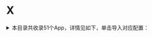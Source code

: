 # X
<details>
<summary>
本目录共收录51个App，详情见如下，单击导入对应配置：
</summary>

- [下厨房](https://quantumult.app/x/open-app/add-resource?remote-resource=%7B%22filter_remote%22%3A%20%5B%22https%3A%2F%2Fraw.githubusercontent.com%2Fzirawell%2FR-Store%2Fmain%2FRule%2FQuanX%2FAdblock%2FApp%2FX%2F%E4%B8%8B%E5%8E%A8%E6%88%BF%2Ffilter%2Fxiachufang.list%2C%20tag%3D%E4%B8%8B%E5%8E%A8%E6%88%BF%22%5D%2C%22rewrite_remote%22%3A%20%5B%22https%3A%2F%2Fraw.githubusercontent.com%2Fzirawell%2FR-Store%2Fmain%2FRule%2FQuanX%2FAdblock%2FApp%2FX%2F%E4%B8%8B%E5%8E%A8%E6%88%BF%2Frewrite%2Fxiachufang.conf%2C%20tag%3D%E4%B8%8B%E5%8E%A8%E6%88%BF%22%5D%7D)
- [兴业生活](https://quantumult.app/x/open-app/add-resource?remote-resource=%7B%22rewrite_remote%22%3A%20%5B%22https%3A%2F%2Fraw.githubusercontent.com%2Fzirawell%2FR-Store%2Fmain%2FRule%2FQuanX%2FAdblock%2FApp%2FX%2F%E5%85%B4%E4%B8%9A%E7%94%9F%E6%B4%BB%2Frewrite%2Fciblife.conf%2C%20tag%3D%E5%85%B4%E4%B8%9A%E7%94%9F%E6%B4%BB%22%5D%7D)
- [兴业证券优理宝](https://quantumult.app/x/open-app/add-resource?remote-resource=%7B%22rewrite_remote%22%3A%20%5B%22https%3A%2F%2Fraw.githubusercontent.com%2Fzirawell%2FR-Store%2Fmain%2FRule%2FQuanX%2FAdblock%2FApp%2FX%2F%E5%85%B4%E4%B8%9A%E8%AF%81%E5%88%B8%E4%BC%98%E7%90%86%E5%AE%9D%2Frewrite%2Fxyzq.conf%2C%20tag%3D%E5%85%B4%E4%B8%9A%E8%AF%81%E5%88%B8%E4%BC%98%E7%90%86%E5%AE%9D%22%5D%7D)
- [兴业银行手机银行](https://quantumult.app/x/open-app/add-resource?remote-resource=%7B%22rewrite_remote%22%3A%20%5B%22https%3A%2F%2Fraw.githubusercontent.com%2Fzirawell%2FR-Store%2Fmain%2FRule%2FQuanX%2FAdblock%2FApp%2FX%2F%E5%85%B4%E4%B8%9A%E9%93%B6%E8%A1%8C%E6%89%8B%E6%9C%BA%E9%93%B6%E8%A1%8C%2Frewrite%2Fcib.conf%2C%20tag%3D%E5%85%B4%E4%B8%9A%E9%93%B6%E8%A1%8C%E6%89%8B%E6%9C%BA%E9%93%B6%E8%A1%8C%22%5D%7D)
- [厦门航空](https://quantumult.app/x/open-app/add-resource?remote-resource=%7B%22rewrite_remote%22%3A%20%5B%22https%3A%2F%2Fraw.githubusercontent.com%2Fzirawell%2FR-Store%2Fmain%2FRule%2FQuanX%2FAdblock%2FApp%2FX%2F%E5%8E%A6%E9%97%A8%E8%88%AA%E7%A9%BA%2Frewrite%2Fxiamenair.conf%2C%20tag%3D%E5%8E%A6%E9%97%A8%E8%88%AA%E7%A9%BA%22%5D%7D)
- [向日葵远程控制](https://quantumult.app/x/open-app/add-resource?remote-resource=%7B%22rewrite_remote%22%3A%20%5B%22https%3A%2F%2Fraw.githubusercontent.com%2Fzirawell%2FR-Store%2Fmain%2FRule%2FQuanX%2FAdblock%2FApp%2FX%2F%E5%90%91%E6%97%A5%E8%91%B5%E8%BF%9C%E7%A8%8B%E6%8E%A7%E5%88%B6%2Frewrite%2Fsunlogin.conf%2C%20tag%3D%E5%90%91%E6%97%A5%E8%91%B5%E8%BF%9C%E7%A8%8B%E6%8E%A7%E5%88%B6%22%5D%7D)
- [喜马拉雅](https://quantumult.app/x/open-app/add-resource?remote-resource=%7B%22filter_remote%22%3A%20%5B%22https%3A%2F%2Fraw.githubusercontent.com%2Fzirawell%2FR-Store%2Fmain%2FRule%2FQuanX%2FAdblock%2FApp%2FX%2F%E5%96%9C%E9%A9%AC%E6%8B%89%E9%9B%85%2Ffilter%2Fxima.list%2C%20tag%3D%E5%96%9C%E9%A9%AC%E6%8B%89%E9%9B%85%22%5D%2C%22rewrite_remote%22%3A%20%5B%22https%3A%2F%2Fraw.githubusercontent.com%2Fzirawell%2FR-Store%2Fmain%2FRule%2FQuanX%2FAdblock%2FApp%2FX%2F%E5%96%9C%E9%A9%AC%E6%8B%89%E9%9B%85%2Frewrite%2Fxima.conf%2C%20tag%3D%E5%96%9C%E9%A9%AC%E6%8B%89%E9%9B%85%22%5D%7D)
- [小Biu智家](https://quantumult.app/x/open-app/add-resource?remote-resource=%7B%22rewrite_remote%22%3A%20%5B%22https%3A%2F%2Fraw.githubusercontent.com%2Fzirawell%2FR-Store%2Fmain%2FRule%2FQuanX%2FAdblock%2FApp%2FX%2F%E5%B0%8FBiu%E6%99%BA%E5%AE%B6%2Frewrite%2Fsuning.conf%2C%20tag%3D%E5%B0%8FBiu%E6%99%BA%E5%AE%B6%22%5D%7D)
- [小佩宠物](https://quantumult.app/x/open-app/add-resource?remote-resource=%7B%22rewrite_remote%22%3A%20%5B%22https%3A%2F%2Fraw.githubusercontent.com%2Fzirawell%2FR-Store%2Fmain%2FRule%2FQuanX%2FAdblock%2FApp%2FX%2F%E5%B0%8F%E4%BD%A9%E5%AE%A0%E7%89%A9%2Frewrite%2Fpetkit.conf%2C%20tag%3D%E5%B0%8F%E4%BD%A9%E5%AE%A0%E7%89%A9%22%5D%7D)
- [小利生活](https://quantumult.app/x/open-app/add-resource?remote-resource=%7B%22filter_remote%22%3A%20%5B%22https%3A%2F%2Fraw.githubusercontent.com%2Fzirawell%2FR-Store%2Fmain%2FRule%2FQuanX%2FAdblock%2FApp%2FX%2F%E5%B0%8F%E5%88%A9%E7%94%9F%E6%B4%BB%2Ffilter%2Fhelipay.list%2C%20tag%3D%E5%B0%8F%E5%88%A9%E7%94%9F%E6%B4%BB%22%5D%7D)
- [小合拓展](https://quantumult.app/x/open-app/add-resource?remote-resource=%7B%22rewrite_remote%22%3A%20%5B%22https%3A%2F%2Fraw.githubusercontent.com%2Fzirawell%2FR-Store%2Fmain%2FRule%2FQuanX%2FAdblock%2FApp%2FX%2F%E5%B0%8F%E5%90%88%E6%8B%93%E5%B1%95%2Frewrite%2Fxhtz.conf%2C%20tag%3D%E5%B0%8F%E5%90%88%E6%8B%93%E5%B1%95%22%5D%7D)
- [小熊拦截](https://quantumult.app/x/open-app/add-resource?remote-resource=%7B%22rewrite_remote%22%3A%20%5B%22https%3A%2F%2Fraw.githubusercontent.com%2Fzirawell%2FR-Store%2Fmain%2FRule%2FQuanX%2FAdblock%2FApp%2FX%2F%E5%B0%8F%E7%86%8A%E6%8B%A6%E6%88%AA%2Frewrite%2Fxiaoxiong.conf%2C%20tag%3D%E5%B0%8F%E7%86%8A%E6%8B%A6%E6%88%AA%22%5D%7D)
- [小熊美术](https://quantumult.app/x/open-app/add-resource?remote-resource=%7B%22rewrite_remote%22%3A%20%5B%22https%3A%2F%2Fraw.githubusercontent.com%2Fzirawell%2FR-Store%2Fmain%2FRule%2FQuanX%2FAdblock%2FApp%2FX%2F%E5%B0%8F%E7%86%8A%E7%BE%8E%E6%9C%AF%2Frewrite%2Fxiaoxiongmeishu.conf%2C%20tag%3D%E5%B0%8F%E7%86%8A%E7%BE%8E%E6%9C%AF%22%5D%7D)
- [小爱音箱](https://quantumult.app/x/open-app/add-resource?remote-resource=%7B%22filter_remote%22%3A%20%5B%22https%3A%2F%2Fraw.githubusercontent.com%2Fzirawell%2FR-Store%2Fmain%2FRule%2FQuanX%2FAdblock%2FApp%2FX%2F%E5%B0%8F%E7%88%B1%E9%9F%B3%E7%AE%B1%2Ffilter%2Fxiaoaisound.list%2C%20tag%3D%E5%B0%8F%E7%88%B1%E9%9F%B3%E7%AE%B1%22%5D%2C%22rewrite_remote%22%3A%20%5B%22https%3A%2F%2Fraw.githubusercontent.com%2Fzirawell%2FR-Store%2Fmain%2FRule%2FQuanX%2FAdblock%2FApp%2FX%2F%E5%B0%8F%E7%88%B1%E9%9F%B3%E7%AE%B1%2Frewrite%2Fxiaoaisound.conf%2C%20tag%3D%E5%B0%8F%E7%88%B1%E9%9F%B3%E7%AE%B1%22%5D%7D)
- [小牛电动](https://quantumult.app/x/open-app/add-resource?remote-resource=%7B%22rewrite_remote%22%3A%20%5B%22https%3A%2F%2Fraw.githubusercontent.com%2Fzirawell%2FR-Store%2Fmain%2FRule%2FQuanX%2FAdblock%2FApp%2FX%2F%E5%B0%8F%E7%89%9B%E7%94%B5%E5%8A%A8%2Frewrite%2Fniu.conf%2C%20tag%3D%E5%B0%8F%E7%89%9B%E7%94%B5%E5%8A%A8%22%5D%7D)
- [小特](https://quantumult.app/x/open-app/add-resource?remote-resource=%7B%22rewrite_remote%22%3A%20%5B%22https%3A%2F%2Fraw.githubusercontent.com%2Fzirawell%2FR-Store%2Fmain%2FRule%2FQuanX%2FAdblock%2FApp%2FX%2F%E5%B0%8F%E7%89%B9%2Frewrite%2Fxiaote.conf%2C%20tag%3D%E5%B0%8F%E7%89%B9%22%5D%7D)
- [小白学习打印](https://quantumult.app/x/open-app/add-resource?remote-resource=%7B%22rewrite_remote%22%3A%20%5B%22https%3A%2F%2Fraw.githubusercontent.com%2Fzirawell%2FR-Store%2Fmain%2FRule%2FQuanX%2FAdblock%2FApp%2FX%2F%E5%B0%8F%E7%99%BD%E5%AD%A6%E4%B9%A0%E6%89%93%E5%8D%B0%2Frewrite%2Fxbxxhz.conf%2C%20tag%3D%E5%B0%8F%E7%99%BD%E5%AD%A6%E4%B9%A0%E6%89%93%E5%8D%B0%22%5D%7D)
- [小睡眠](https://quantumult.app/x/open-app/add-resource?remote-resource=%7B%22rewrite_remote%22%3A%20%5B%22https%3A%2F%2Fraw.githubusercontent.com%2Fzirawell%2FR-Store%2Fmain%2FRule%2FQuanX%2FAdblock%2FApp%2FX%2F%E5%B0%8F%E7%9D%A1%E7%9C%A0%2Frewrite%2Fcosleep.conf%2C%20tag%3D%E5%B0%8F%E7%9D%A1%E7%9C%A0%22%5D%7D)
- [小站](https://quantumult.app/x/open-app/add-resource?remote-resource=%7B%22rewrite_remote%22%3A%20%5B%22https%3A%2F%2Fraw.githubusercontent.com%2Fzirawell%2FR-Store%2Fmain%2FRule%2FQuanX%2FAdblock%2FApp%2FX%2F%E5%B0%8F%E7%AB%99%2Frewrite%2Fzhan.conf%2C%20tag%3D%E5%B0%8F%E7%AB%99%22%5D%7D)
- [小米商城](https://quantumult.app/x/open-app/add-resource?remote-resource=%7B%22rewrite_remote%22%3A%20%5B%22https%3A%2F%2Fraw.githubusercontent.com%2Fzirawell%2FR-Store%2Fmain%2FRule%2FQuanX%2FAdblock%2FApp%2FX%2F%E5%B0%8F%E7%B1%B3%E5%95%86%E5%9F%8E%2Frewrite%2Fmishop.conf%2C%20tag%3D%E5%B0%8F%E7%B1%B3%E5%95%86%E5%9F%8E%22%5D%7D)
- [小米打印](https://quantumult.app/x/open-app/add-resource?remote-resource=%7B%22rewrite_remote%22%3A%20%5B%22https%3A%2F%2Fraw.githubusercontent.com%2Fzirawell%2FR-Store%2Fmain%2FRule%2FQuanX%2FAdblock%2FApp%2FX%2F%E5%B0%8F%E7%B1%B3%E6%89%93%E5%8D%B0%2Frewrite%2Fmiprint.conf%2C%20tag%3D%E5%B0%8F%E7%B1%B3%E6%89%93%E5%8D%B0%22%5D%7D)
- [小米有品](https://quantumult.app/x/open-app/add-resource?remote-resource=%7B%22filter_remote%22%3A%20%5B%22https%3A%2F%2Fraw.githubusercontent.com%2Fzirawell%2FR-Store%2Fmain%2FRule%2FQuanX%2FAdblock%2FApp%2FX%2F%E5%B0%8F%E7%B1%B3%E6%9C%89%E5%93%81%2Ffilter%2Fmiyoupin.list%2C%20tag%3D%E5%B0%8F%E7%B1%B3%E6%9C%89%E5%93%81%22%5D%2C%22rewrite_remote%22%3A%20%5B%22https%3A%2F%2Fraw.githubusercontent.com%2Fzirawell%2FR-Store%2Fmain%2FRule%2FQuanX%2FAdblock%2FApp%2FX%2F%E5%B0%8F%E7%B1%B3%E6%9C%89%E5%93%81%2Frewrite%2Fmiyoupin.conf%2C%20tag%3D%E5%B0%8F%E7%B1%B3%E6%9C%89%E5%93%81%22%5D%7D)
- [小米运动](https://quantumult.app/x/open-app/add-resource?remote-resource=%7B%22rewrite_remote%22%3A%20%5B%22https%3A%2F%2Fraw.githubusercontent.com%2Fzirawell%2FR-Store%2Fmain%2FRule%2FQuanX%2FAdblock%2FApp%2FX%2F%E5%B0%8F%E7%B1%B3%E8%BF%90%E5%8A%A8%2Frewrite%2Fmifit.conf%2C%20tag%3D%E5%B0%8F%E7%B1%B3%E8%BF%90%E5%8A%A8%22%5D%7D)
- [小红书](https://quantumult.app/x/open-app/add-resource?remote-resource=%7B%22filter_remote%22%3A%20%5B%22https%3A%2F%2Fraw.githubusercontent.com%2Fzirawell%2FR-Store%2Fmain%2FRule%2FQuanX%2FAdblock%2FApp%2FX%2F%E5%B0%8F%E7%BA%A2%E4%B9%A6%2Ffilter%2Fxiaohongshu.list%2C%20tag%3D%E5%B0%8F%E7%BA%A2%E4%B9%A6%22%5D%2C%22rewrite_remote%22%3A%20%5B%22https%3A%2F%2Fraw.githubusercontent.com%2Fzirawell%2FR-Store%2Fmain%2FRule%2FQuanX%2FAdblock%2FApp%2FX%2F%E5%B0%8F%E7%BA%A2%E4%B9%A6%2Frewrite%2Fxiaohongshu.conf%2C%20tag%3D%E5%B0%8F%E7%BA%A2%E4%B9%A6%22%5D%7D)
- [小芒](https://quantumult.app/x/open-app/add-resource?remote-resource=%7B%22rewrite_remote%22%3A%20%5B%22https%3A%2F%2Fraw.githubusercontent.com%2Fzirawell%2FR-Store%2Fmain%2FRule%2FQuanX%2FAdblock%2FApp%2FX%2F%E5%B0%8F%E8%8A%92%2Frewrite%2Fmgtv.conf%2C%20tag%3D%E5%B0%8F%E8%8A%92%22%5D%7D)
- [小蚕霸王餐](https://quantumult.app/x/open-app/add-resource?remote-resource=%7B%22rewrite_remote%22%3A%20%5B%22https%3A%2F%2Fraw.githubusercontent.com%2Fzirawell%2FR-Store%2Fmain%2FRule%2FQuanX%2FAdblock%2FApp%2FX%2F%E5%B0%8F%E8%9A%95%E9%9C%B8%E7%8E%8B%E9%A4%90%2Frewrite%2Fxcbwc.conf%2C%20tag%3D%E5%B0%8F%E8%9A%95%E9%9C%B8%E7%8E%8B%E9%A4%90%22%5D%7D)
- [小象超市](https://quantumult.app/x/open-app/add-resource?remote-resource=%7B%22rewrite_remote%22%3A%20%5B%22https%3A%2F%2Fraw.githubusercontent.com%2Fzirawell%2FR-Store%2Fmain%2FRule%2FQuanX%2FAdblock%2FApp%2FX%2F%E5%B0%8F%E8%B1%A1%E8%B6%85%E5%B8%82%2Frewrite%2Fxiaoxiang.conf%2C%20tag%3D%E5%B0%8F%E8%B1%A1%E8%B6%85%E5%B8%82%22%5D%7D)
- [小鹏汽车](https://quantumult.app/x/open-app/add-resource?remote-resource=%7B%22filter_remote%22%3A%20%5B%22https%3A%2F%2Fraw.githubusercontent.com%2Fzirawell%2FR-Store%2Fmain%2FRule%2FQuanX%2FAdblock%2FApp%2FX%2F%E5%B0%8F%E9%B9%8F%E6%B1%BD%E8%BD%A6%2Ffilter%2Fxpeng.list%2C%20tag%3D%E5%B0%8F%E9%B9%8F%E6%B1%BD%E8%BD%A6%22%5D%2C%22rewrite_remote%22%3A%20%5B%22https%3A%2F%2Fraw.githubusercontent.com%2Fzirawell%2FR-Store%2Fmain%2FRule%2FQuanX%2FAdblock%2FApp%2FX%2F%E5%B0%8F%E9%B9%8F%E6%B1%BD%E8%BD%A6%2Frewrite%2Fxpeng.conf%2C%20tag%3D%E5%B0%8F%E9%B9%8F%E6%B1%BD%E8%BD%A6%22%5D%7D)
- [小黑盒](https://quantumult.app/x/open-app/add-resource?remote-resource=%7B%22rewrite_remote%22%3A%20%5B%22https%3A%2F%2Fraw.githubusercontent.com%2Fzirawell%2FR-Store%2Fmain%2FRule%2FQuanX%2FAdblock%2FApp%2FX%2F%E5%B0%8F%E9%BB%91%E7%9B%92%2Frewrite%2Fxiaoheihe.conf%2C%20tag%3D%E5%B0%8F%E9%BB%91%E7%9B%92%22%5D%7D)
- [希尔顿荣誉客会](https://quantumult.app/x/open-app/add-resource?remote-resource=%7B%22rewrite_remote%22%3A%20%5B%22https%3A%2F%2Fraw.githubusercontent.com%2Fzirawell%2FR-Store%2Fmain%2FRule%2FQuanX%2FAdblock%2FApp%2FX%2F%E5%B8%8C%E5%B0%94%E9%A1%BF%E8%8D%A3%E8%AA%89%E5%AE%A2%E4%BC%9A%2Frewrite%2Fhilton.conf%2C%20tag%3D%E5%B8%8C%E5%B0%94%E9%A1%BF%E8%8D%A3%E8%AA%89%E5%AE%A2%E4%BC%9A%22%5D%7D)
- [希沃白板](https://quantumult.app/x/open-app/add-resource?remote-resource=%7B%22rewrite_remote%22%3A%20%5B%22https%3A%2F%2Fraw.githubusercontent.com%2Fzirawell%2FR-Store%2Fmain%2FRule%2FQuanX%2FAdblock%2FApp%2FX%2F%E5%B8%8C%E6%B2%83%E7%99%BD%E6%9D%BF%2Frewrite%2Fseewo.conf%2C%20tag%3D%E5%B8%8C%E6%B2%83%E7%99%BD%E6%9D%BF%22%5D%7D)
- [心悦俱乐部](https://quantumult.app/x/open-app/add-resource?remote-resource=%7B%22rewrite_remote%22%3A%20%5B%22https%3A%2F%2Fraw.githubusercontent.com%2Fzirawell%2FR-Store%2Fmain%2FRule%2FQuanX%2FAdblock%2FApp%2FX%2F%E5%BF%83%E6%82%A6%E4%BF%B1%E4%B9%90%E9%83%A8%2Frewrite%2Fxinyue.conf%2C%20tag%3D%E5%BF%83%E6%82%A6%E4%BF%B1%E4%B9%90%E9%83%A8%22%5D%7D)
- [携程旅行](https://quantumult.app/x/open-app/add-resource?remote-resource=%7B%22filter_remote%22%3A%20%5B%22https%3A%2F%2Fraw.githubusercontent.com%2Fzirawell%2FR-Store%2Fmain%2FRule%2FQuanX%2FAdblock%2FApp%2FX%2F%E6%90%BA%E7%A8%8B%E6%97%85%E8%A1%8C%2Ffilter%2Fctrip.list%2C%20tag%3D%E6%90%BA%E7%A8%8B%E6%97%85%E8%A1%8C%22%5D%2C%22rewrite_remote%22%3A%20%5B%22https%3A%2F%2Fraw.githubusercontent.com%2Fzirawell%2FR-Store%2Fmain%2FRule%2FQuanX%2FAdblock%2FApp%2FX%2F%E6%90%BA%E7%A8%8B%E6%97%85%E8%A1%8C%2Frewrite%2Fctrip.conf%2C%20tag%3D%E6%90%BA%E7%A8%8B%E6%97%85%E8%A1%8C%22%5D%7D)
- [新浪新闻](https://quantumult.app/x/open-app/add-resource?remote-resource=%7B%22rewrite_remote%22%3A%20%5B%22https%3A%2F%2Fraw.githubusercontent.com%2Fzirawell%2FR-Store%2Fmain%2FRule%2FQuanX%2FAdblock%2FApp%2FX%2F%E6%96%B0%E6%B5%AA%E6%96%B0%E9%97%BB%2Frewrite%2Fsinaapp.conf%2C%20tag%3D%E6%96%B0%E6%B5%AA%E6%96%B0%E9%97%BB%22%5D%7D)
- [新片场](https://quantumult.app/x/open-app/add-resource?remote-resource=%7B%22rewrite_remote%22%3A%20%5B%22https%3A%2F%2Fraw.githubusercontent.com%2Fzirawell%2FR-Store%2Fmain%2FRule%2FQuanX%2FAdblock%2FApp%2FX%2F%E6%96%B0%E7%89%87%E5%9C%BA%2Frewrite%2Fxinpianchang.conf%2C%20tag%3D%E6%96%B0%E7%89%87%E5%9C%BA%22%5D%7D)
- [星火英语](https://quantumult.app/x/open-app/add-resource?remote-resource=%7B%22rewrite_remote%22%3A%20%5B%22https%3A%2F%2Fraw.githubusercontent.com%2Fzirawell%2FR-Store%2Fmain%2FRule%2FQuanX%2FAdblock%2FApp%2FX%2F%E6%98%9F%E7%81%AB%E8%8B%B1%E8%AF%AD%2Frewrite%2Fsparke.conf%2C%20tag%3D%E6%98%9F%E7%81%AB%E8%8B%B1%E8%AF%AD%22%5D%7D)
- [星财富](https://quantumult.app/x/open-app/add-resource?remote-resource=%7B%22rewrite_remote%22%3A%20%5B%22https%3A%2F%2Fraw.githubusercontent.com%2Fzirawell%2FR-Store%2Fmain%2FRule%2FQuanX%2FAdblock%2FApp%2FX%2F%E6%98%9F%E8%B4%A2%E5%AF%8C%2Frewrite%2Fxingcaifu.conf%2C%20tag%3D%E6%98%9F%E8%B4%A2%E5%AF%8C%22%5D%7D)
- [星途starway](https://quantumult.app/x/open-app/add-resource?remote-resource=%7B%22rewrite_remote%22%3A%20%5B%22https%3A%2F%2Fraw.githubusercontent.com%2Fzirawell%2FR-Store%2Fmain%2FRule%2FQuanX%2FAdblock%2FApp%2FX%2F%E6%98%9F%E9%80%94starway%2Frewrite%2Fstarway.conf%2C%20tag%3D%E6%98%9F%E9%80%94starway%22%5D%7D)
- [晓晓优选霸王餐](https://quantumult.app/x/open-app/add-resource?remote-resource=%7B%22rewrite_remote%22%3A%20%5B%22https%3A%2F%2Fraw.githubusercontent.com%2Fzirawell%2FR-Store%2Fmain%2FRule%2FQuanX%2FAdblock%2FApp%2FX%2F%E6%99%93%E6%99%93%E4%BC%98%E9%80%89%E9%9C%B8%E7%8E%8B%E9%A4%90%2Frewrite%2Fxiaoxiaoyouxuan.conf%2C%20tag%3D%E6%99%93%E6%99%93%E4%BC%98%E9%80%89%E9%9C%B8%E7%8E%8B%E9%A4%90%22%5D%7D)
- [福享太平](https://quantumult.app/x/open-app/add-resource?remote-resource=%7B%22rewrite_remote%22%3A%20%5B%22https%3A%2F%2Fraw.githubusercontent.com%2Fzirawell%2FR-Store%2Fmain%2FRule%2FQuanX%2FAdblock%2FApp%2FX%2F%E7%A6%8F%E4%BA%AB%E5%A4%AA%E5%B9%B3%2Frewrite%2Ftaiping.conf%2C%20tag%3D%E7%A6%8F%E4%BA%AB%E5%A4%AA%E5%B9%B3%22%5D%7D)
- [笑容加](https://quantumult.app/x/open-app/add-resource?remote-resource=%7B%22rewrite_remote%22%3A%20%5B%22https%3A%2F%2Fraw.githubusercontent.com%2Fzirawell%2FR-Store%2Fmain%2FRule%2FQuanX%2FAdblock%2FApp%2FX%2F%E7%AC%91%E5%AE%B9%E5%8A%A0%2Frewrite%2Fusmile.conf%2C%20tag%3D%E7%AC%91%E5%AE%B9%E5%8A%A0%22%5D%7D)
- [米游社](https://quantumult.app/x/open-app/add-resource?remote-resource=%7B%22rewrite_remote%22%3A%20%5B%22https%3A%2F%2Fraw.githubusercontent.com%2Fzirawell%2FR-Store%2Fmain%2FRule%2FQuanX%2FAdblock%2FApp%2FX%2F%E7%B1%B3%E6%B8%B8%E7%A4%BE%2Frewrite%2Fmihoyo.conf%2C%20tag%3D%E7%B1%B3%E6%B8%B8%E7%A4%BE%22%5D%7D)
- [米读小说](https://quantumult.app/x/open-app/add-resource?remote-resource=%7B%22rewrite_remote%22%3A%20%5B%22https%3A%2F%2Fraw.githubusercontent.com%2Fzirawell%2FR-Store%2Fmain%2FRule%2FQuanX%2FAdblock%2FApp%2FX%2F%E7%B1%B3%E8%AF%BB%E5%B0%8F%E8%AF%B4%2Frewrite%2Fmiread.conf%2C%20tag%3D%E7%B1%B3%E8%AF%BB%E5%B0%8F%E8%AF%B4%22%5D%7D)
- [西施眼](https://quantumult.app/x/open-app/add-resource?remote-resource=%7B%22rewrite_remote%22%3A%20%5B%22https%3A%2F%2Fraw.githubusercontent.com%2Fzirawell%2FR-Store%2Fmain%2FRule%2FQuanX%2FAdblock%2FApp%2FX%2F%E8%A5%BF%E6%96%BD%E7%9C%BC%2Frewrite%2Ftmuyun.conf%2C%20tag%3D%E8%A5%BF%E6%96%BD%E7%9C%BC%22%5D%7D)
- [西窗烛](https://quantumult.app/x/open-app/add-resource?remote-resource=%7B%22rewrite_remote%22%3A%20%5B%22https%3A%2F%2Fraw.githubusercontent.com%2Fzirawell%2FR-Store%2Fmain%2FRule%2FQuanX%2FAdblock%2FApp%2FX%2F%E8%A5%BF%E7%AA%97%E7%83%9B%2Frewrite%2Fxczim.conf%2C%20tag%3D%E8%A5%BF%E7%AA%97%E7%83%9B%22%5D%7D)
- [讯飞输入法](https://quantumult.app/x/open-app/add-resource?remote-resource=%7B%22filter_remote%22%3A%20%5B%22https%3A%2F%2Fraw.githubusercontent.com%2Fzirawell%2FR-Store%2Fmain%2FRule%2FQuanX%2FAdblock%2FApp%2FX%2F%E8%AE%AF%E9%A3%9E%E8%BE%93%E5%85%A5%E6%B3%95%2Ffilter%2Fxunfei.list%2C%20tag%3D%E8%AE%AF%E9%A3%9E%E8%BE%93%E5%85%A5%E6%B3%95%22%5D%7D)
- [迅游加速器](https://quantumult.app/x/open-app/add-resource?remote-resource=%7B%22rewrite_remote%22%3A%20%5B%22https%3A%2F%2Fraw.githubusercontent.com%2Fzirawell%2FR-Store%2Fmain%2FRule%2FQuanX%2FAdblock%2FApp%2FX%2F%E8%BF%85%E6%B8%B8%E5%8A%A0%E9%80%9F%E5%99%A8%2Frewrite%2Fxunyou.conf%2C%20tag%3D%E8%BF%85%E6%B8%B8%E5%8A%A0%E9%80%9F%E5%99%A8%22%5D%7D)
- [迅雷](https://quantumult.app/x/open-app/add-resource?remote-resource=%7B%22filter_remote%22%3A%20%5B%22https%3A%2F%2Fraw.githubusercontent.com%2Fzirawell%2FR-Store%2Fmain%2FRule%2FQuanX%2FAdblock%2FApp%2FX%2F%E8%BF%85%E9%9B%B7%2Ffilter%2Fxunlei.list%2C%20tag%3D%E8%BF%85%E9%9B%B7%22%5D%2C%22rewrite_remote%22%3A%20%5B%22https%3A%2F%2Fraw.githubusercontent.com%2Fzirawell%2FR-Store%2Fmain%2FRule%2FQuanX%2FAdblock%2FApp%2FX%2F%E8%BF%85%E9%9B%B7%2Frewrite%2Fxunlei.conf%2C%20tag%3D%E8%BF%85%E9%9B%B7%22%5D%7D)
- [闲鱼](https://quantumult.app/x/open-app/add-resource?remote-resource=%7B%22rewrite_remote%22%3A%20%5B%22https%3A%2F%2Fraw.githubusercontent.com%2Fzirawell%2FR-Store%2Fmain%2FRule%2FQuanX%2FAdblock%2FApp%2FX%2F%E9%97%B2%E9%B1%BC%2Frewrite%2Fgoofish.conf%2C%20tag%3D%E9%97%B2%E9%B1%BC%22%5D%7D)
- [雪球](https://quantumult.app/x/open-app/add-resource?remote-resource=%7B%22rewrite_remote%22%3A%20%5B%22https%3A%2F%2Fraw.githubusercontent.com%2Fzirawell%2FR-Store%2Fmain%2FRule%2FQuanX%2FAdblock%2FApp%2FX%2F%E9%9B%AA%E7%90%83%2Frewrite%2Fxueqiu.conf%2C%20tag%3D%E9%9B%AA%E7%90%83%22%5D%7D)
- [香山智能](https://quantumult.app/x/open-app/add-resource?remote-resource=%7B%22rewrite_remote%22%3A%20%5B%22https%3A%2F%2Fraw.githubusercontent.com%2Fzirawell%2FR-Store%2Fmain%2FRule%2FQuanX%2FAdblock%2FApp%2FX%2F%E9%A6%99%E5%B1%B1%E6%99%BA%E8%83%BD%2Frewrite%2Fsenssun.conf%2C%20tag%3D%E9%A6%99%E5%B1%B1%E6%99%BA%E8%83%BD%22%5D%7D)

</details>
